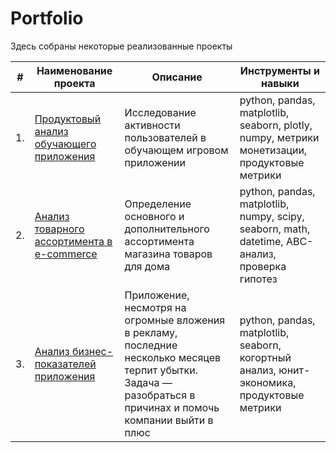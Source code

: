 # Portfolio

Здесь собраны некоторые реализованные проекты

| #    | Наименование проекта                | Описание                                                     | Инструменты и навыки                                                         |
| ---- | ------------------------------------------------------------------------ | ------------------------------------------------ | ------------------------------------------------------------ |
| 1.   | [Продуктовый анализ обучающего приложения](https://github.com/at71a/portfolio/tree/main/product_analysis) | Исследование активности пользователей в обучающем игровом приложении  | python, pandas, matplotlib, seaborn, plotly, numpy, метрики монетизации, продуктовые метрики |
| 2.   | [Анализ товарного ассортимента в e-commerce](https://github.com/at71a/portfolio/tree/main/ecommerce) | Определение основного и дополнительного ассортимента магазина товаров для дома | python, pandas, matplotlib, numpy, scipy, seaborn, math, datetime, ABC-анализ, проверка гипотез |
| 3.   | [Анализ бизнес-показателей приложения](https://github.com/at71a/portfolio/tree/main/marketing_cohort) | Приложение, несмотря на огромные вложения в рекламу, последние несколько месяцев терпит убытки. Задача — разобраться в причинах и помочь компании выйти в плюс | python, pandas, matplotlib, seaborn, когортный анализ, юнит-экономика, продуктовые метрики        |
